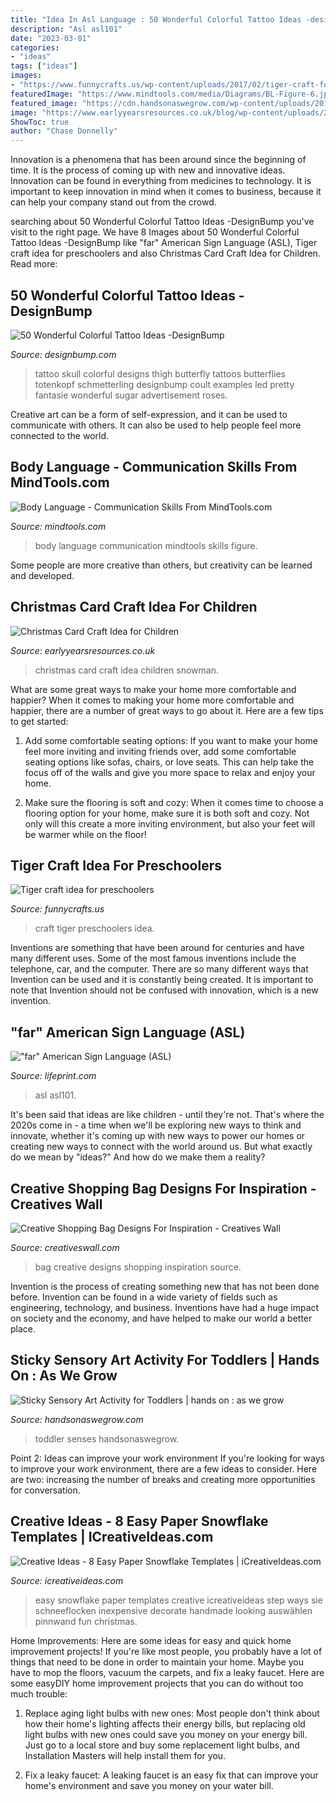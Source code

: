 ```yaml
---
title: "Idea In Asl Language : 50 Wonderful Colorful Tattoo Ideas -designbump"
description: "Asl asl101"
date: "2023-03-01"
categories:
- "ideas"
tags: ["ideas"]
images:
- "https://www.funnycrafts.us/wp-content/uploads/2017/02/tiger-craft-for-preschoolers.jpg"
featuredImage: "https://www.mindtools.com/media/Diagrams/BL-Figure-6.jpg"
featured_image: "https://cdn.handsonaswegrow.com/wp-content/uploads/2014/09/sensory-contact-paper-art-for-kids.jpg"
image: "https://www.earlyyearsresources.co.uk/blog/wp-content/uploads/2015/11/027-682x1024.jpg"
ShowToc: true
author: "Chase Donnelly"
---
```



Innovation is a phenomena that has been around since the beginning of time. It is the process of coming up with new and innovative ideas. Innovation can be found in everything from medicines to technology. It is important to keep innovation in mind when it comes to business, because it can help your company stand out from the crowd.

	

		
searching about 50 Wonderful Colorful Tattoo Ideas -DesignBump you've visit to the right page. We have 8 Images about 50 Wonderful Colorful Tattoo Ideas -DesignBump like &quot;far&quot; American Sign Language (ASL), Tiger craft idea for preschoolers and also Christmas Card Craft Idea for Children. Read more:
		
    
## 50 Wonderful Colorful Tattoo Ideas -DesignBump

<img loading=lazy src="http://cdn.designbump.com/wp-content/uploads/2015/12/Colorful-Skull-Tattoo.jpg" onerror="this.onerror=null;this.src='https://tse1.mm.bing.net/th?id=OIP.g_U_GkErZaXEq_Bpn6pJfAHaLH&amp;pid=15.1';" alt="50 Wonderful Colorful Tattoo Ideas -DesignBump">

_Source: designbump.com_

>tattoo skull colorful designs thigh butterfly tattoos butterflies totenkopf schmetterling designbump coult examples led pretty fantasie wonderful sugar advertisement roses. 

	

Creative art can be a form of self-expression, and it can be used to communicate with others. It can also be used to help people feel more connected to the world.

    
## Body Language - Communication Skills From MindTools.com

<img loading=lazy src="https://www.mindtools.com/media/Diagrams/BL-Figure-6.jpg" onerror="this.onerror=null;this.src='https://tse2.mm.bing.net/th?id=OIP.h6fMMAeqv9Fy576M4zEhlQHaFj&amp;pid=15.1';" alt="Body Language - Communication Skills From MindTools.com">

_Source: mindtools.com_

>body language communication mindtools skills figure. 

	

Some people are more creative than others, but creativity can be learned and developed.

    
## Christmas Card Craft Idea For Children

<img loading=lazy src="https://www.earlyyearsresources.co.uk/blog/wp-content/uploads/2015/11/027-682x1024.jpg" onerror="this.onerror=null;this.src='https://tse3.mm.bing.net/th?id=OIP.R1BBJ5gBmHhw3nxgkcM7wgHaLH&amp;pid=15.1';" alt="Christmas Card Craft Idea for Children">

_Source: earlyyearsresources.co.uk_

>christmas card craft idea children snowman. 

	

What are some great ways to make your home more comfortable and happier?
When it comes to making your home more comfortable and happier, there are a number of great ways to go about it. Here are a few tips to get started:
1. Add some comfortable seating options: If you want to make your home feel more inviting and inviting friends over, add some comfortable seating options like sofas, chairs, or love seats. This can help take the focus off of the walls and give you more space to relax and enjoy your home.

2. Make sure the flooring is soft and cozy: When it comes time to choose a flooring option for your home, make sure it is both soft and cozy. Not only will this create a more inviting environment, but also your feet will be warmer while on the floor!


    
## Tiger Craft Idea For Preschoolers

<img loading=lazy src="https://www.funnycrafts.us/wp-content/uploads/2017/02/tiger-craft-for-preschoolers.jpg" onerror="this.onerror=null;this.src='https://tse1.mm.bing.net/th?id=OIP.PxoKySjqNq1BwEsQ-mm9tgHaLP&amp;pid=15.1';" alt="Tiger craft idea for preschoolers">

_Source: funnycrafts.us_

>craft tiger preschoolers idea. 

	

Inventions are something that have been around for centuries and have many different uses. Some of the most famous inventions include the telephone, car, and the computer. There are so many different ways that Invention can be used and it is constantly being created. It is important to note that Invention should not be confused with innovation, which is a new invention.

    
## &quot;far&quot; American Sign Language (ASL)

<img loading=lazy src="https://www.lifeprint.com/asl101/signjpegs/f/farindex4.jpg" onerror="this.onerror=null;this.src='https://tse4.mm.bing.net/th?id=OIP.44KvOdCZPymQLA26ps9K8gHaGe&amp;pid=15.1';" alt="&quot;far&quot; American Sign Language (ASL)">

_Source: lifeprint.com_

>asl asl101. 

	

It's been said that ideas are like children - until they're not. That's where the 2020s come in - a time when we'll be exploring new ways to think and innovate, whether it's coming up with new ways to power our homes or creating new ways to connect with the world around us. But what exactly do we mean by "ideas?" And how do we make them a reality?

    
## Creative Shopping Bag Designs For Inspiration - Creatives Wall

<img loading=lazy src="https://www.creativeswall.com/wp-content/uploads/2014/05/942e3a6ee6c5c6827735975cc5374d25.jpg" onerror="this.onerror=null;this.src='https://tse3.mm.bing.net/th?id=OIP.CvLbn6vowYM3lBn1cCCXUgHaLH&amp;pid=15.1';" alt="Creative Shopping Bag Designs For Inspiration - Creatives Wall">

_Source: creativeswall.com_

>bag creative designs shopping inspiration source. 

	

Invention is the process of creating something new that has not been done before. Invention can be found in a wide variety of fields such as engineering, technology, and business. Inventions have had a huge impact on society and the economy, and have helped to make our world a better place.

    
## Sticky Sensory Art Activity For Toddlers | Hands On : As We Grow

<img loading=lazy src="https://cdn.handsonaswegrow.com/wp-content/uploads/2014/09/sensory-contact-paper-art-for-kids.jpg" onerror="this.onerror=null;this.src='https://tse4.mm.bing.net/th?id=OIP.KwEhEV18RibR5VJRwJ7ASQHaLH&amp;pid=15.1';" alt="Sticky Sensory Art Activity for Toddlers | hands on : as we grow">

_Source: handsonaswegrow.com_

>toddler senses handsonaswegrow. 

	

Point 2: Ideas can improve your work environment
If you're looking for ways to improve your work environment, there are a few ideas to consider. Here are two: increasing the number of breaks and creating more opportunities for conversation.

    
## Creative Ideas - 8 Easy Paper Snowflake Templates | ICreativeIdeas.com

<img loading=lazy src="http://www.icreativeideas.com/wp-content/uploads/2014/11/Creative-Ideas-8-Easy-Paper-Snowflake-Templates-8.jpg?ed7071" onerror="this.onerror=null;this.src='https://tse2.mm.bing.net/th?id=OIP.Acn0ZA0cVhRSa6gVtiC2IgHaM4&amp;pid=15.1';" alt="Creative Ideas - 8 Easy Paper Snowflake Templates | iCreativeIdeas.com">

_Source: icreativeideas.com_

>easy snowflake paper templates creative icreativeideas step ways sie schneeflocken inexpensive decorate handmade looking auswählen pinnwand fun christmas. 

	

Home Improvements: Here are some ideas for easy and quick home improvement projects!
If you're like most people, you probably have a lot of things that need to be done in order to maintain your home. Maybe you have to mop the floors, vacuum the carpets, and fix a leaky faucet. Here are some easyDIY home improvement projects that you can do without too much trouble:
1. Replace aging light bulbs with new ones: Most people don't think about how their home's lighting affects their energy bills, but replacing old light bulbs with new ones could save you money on your energy bill. Just go to a local store and buy some replacement light bulbs, and Installation Masters will help install them for you.

2. Fix a leaky faucet: A leaking faucet is an easy fix that can improve your home's environment and save you money on your water bill.

